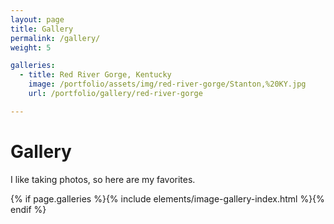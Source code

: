```yaml
---
layout: page
title: Gallery
permalink: /gallery/
weight: 5

galleries:
  - title: Red River Gorge, Kentucky
    image: /portfolio/assets/img/red-river-gorge/Stanton,%20KY.jpg
    url: /portfolio/gallery/red-river-gorge

---
```


# Gallery
I like taking photos, so here are my favorites.

{% if page.galleries %}{% include elements/image-gallery-index.html %}{% endif %}